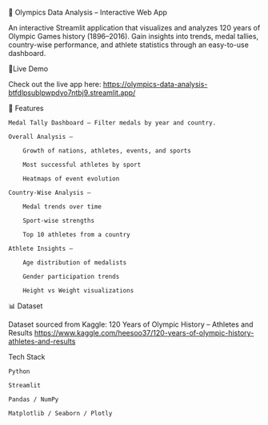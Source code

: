 🏅 Olympics Data Analysis – Interactive Web App

An interactive Streamlit application that visualizes and analyzes 120 years of Olympic Games history (1896–2016).
Gain insights into trends, medal tallies, country-wise performance, and athlete statistics through an easy-to-use dashboard.

🚀Live Demo

Check out the live app here:
https://olympics-data-analysis-btfdlpsublpwpdyo7ntbj9.streamlit.app/

🚀 Features

    Medal Tally Dashboard – Filter medals by year and country.

    Overall Analysis –

        Growth of nations, athletes, events, and sports

        Most successful athletes by sport

        Heatmaps of event evolution

    Country-Wise Analysis –

        Medal trends over time

        Sport-wise strengths

        Top 10 athletes from a country

    Athlete Insights –

        Age distribution of medalists

        Gender participation trends

        Height vs Weight visualizations

📊 Dataset

Dataset sourced from Kaggle:
120 Years of Olympic History – Athletes and Results
https://www.kaggle.com/heesoo37/120-years-of-olympic-history-athletes-and-results

Tech Stack

    Python

    Streamlit

    Pandas / NumPy

    Matplotlib / Seaborn / Plotly

